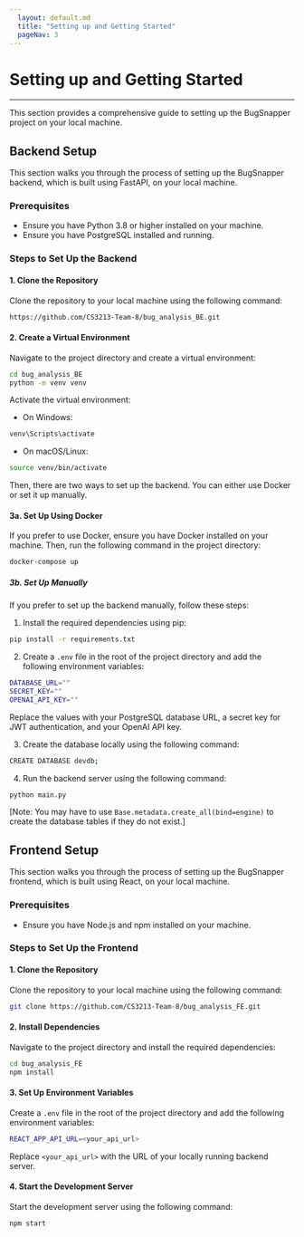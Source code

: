 ```yaml
---
  layout: default.md
  title: "Setting up and Getting Started"
  pageNav: 3
---
```


# Setting up and Getting Started

--------------------------------------------------------------------------------------------------------------------

This section provides a comprehensive guide to setting up the BugSnapper project on your local machine.

## Backend Setup

This section walks you through the process of setting up the BugSnapper backend, which is built using FastAPI, on your local machine.

### Prerequisites
- Ensure you have Python 3.8 or higher installed on your machine.
- Ensure you have PostgreSQL installed and running.

### Steps to Set Up the Backend
#### 1. Clone the Repository
Clone the repository to your local machine using the following command:

```bash
https://github.com/CS3213-Team-8/bug_analysis_BE.git
```

#### 2. Create a Virtual Environment
Navigate to the project directory and create a virtual environment:

```bash
cd bug_analysis_BE
python -m venv venv
```
Activate the virtual environment:
- On Windows:
```bash
venv\Scripts\activate
```
- On macOS/Linux:
```bash
source venv/bin/activate
```

Then, there are two ways to set up the backend. You can either use Docker or set it up manually.

#### 3a. Set Up Using Docker
If you prefer to use Docker, ensure you have Docker installed on your machine. Then, run the following command in the project directory:

```bash
docker-compose up
```

##### 3b. Set Up Manually
If you prefer to set up the backend manually, follow these steps:
1. Install the required dependencies using pip:

```bash
pip install -r requirements.txt
```

2. Create a `.env` file in the root of the project directory and add the following environment variables:

```bash
DATABASE_URL=""
SECRET_KEY=""
OPENAI_API_KEY=""
```

Replace the values with your PostgreSQL database URL, a secret key for JWT authentication, and your OpenAI API key.

3. Create the database locally using the following command:

```bash
CREATE DATABASE devdb;
```

4. Run the backend server using the following command:

```bash
python main.py
```

[Note: You may have to use `Base.metadata.create_all(bind=engine)` to create the database tables if they do not exist.]





## Frontend Setup

This section walks you through the process of setting up the BugSnapper frontend, which is built using React, on your local machine.

### Prerequisites
- Ensure you have Node.js and npm installed on your machine.

### Steps to Set Up the Frontend

#### 1. Clone the Repository

Clone the repository to your local machine using the following command:

```bash
git clone https://github.com/CS3213-Team-8/bug_analysis_FE.git
```

#### 2. Install Dependencies
Navigate to the project directory and install the required dependencies:

```bash
cd bug_analysis_FE
npm install
```

#### 3. Set Up Environment Variables
Create a `.env` file in the root of the project directory and add the following environment variables:

```bash
REACT_APP_API_URL=<your_api_url>
```
Replace `<your_api_url>` with the URL of your locally running backend server.

#### 4. Start the Development Server
Start the development server using the following command:

```bash
npm start
```
